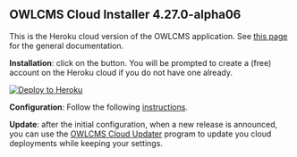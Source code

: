 ## OWLCMS Cloud Installer 4.27.0-alpha06

This is the Heroku cloud version of the OWLCMS application.  See [this page](https://owlcms.github.io/owlcms4-prerelease/#/index) for the general documentation.

**Installation**: click on the button.  You will be prompted to create a (free) account on the Heroku cloud if you do not have one already.

[![Deploy to Heroku](https://www.herokucdn.com/deploy/button.png)](https://heroku.com/deploy?template=https://github.com/owlcms/owlcms-heroku-prerelease/tree/4.27.0-alpha06)

**Configuration**: Follow the following [instructions](https://owlcms.github.io/owlcms4-prerelease/#/Heroku).

**Update**: after the initial configuration,  when a new release is announced, you can use the [OWLCMS Cloud Updater](https://github.com/owlcms/owlcms4-heroku-updater/) program to update you cloud deployments while keeping your settings.